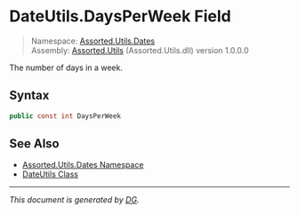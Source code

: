 ﻿# DateUtils.DaysPerWeek Field

> Namespace: [Assorted.Utils.Dates](_toc.Assorted.Utils.md#Assorted.Utils.Dates%20Namespace)\
> Assembly: [Assorted.Utils](_toc.Assorted.Utils.md) (Assorted.Utils.dll) version 1.0.0.0

The number of days in a week.

## Syntax

```csharp
public const int DaysPerWeek
```

## See Also

- [Assorted.Utils.Dates Namespace](_toc.Assorted.Utils.md#Assorted.Utils.Dates%20Namespace)
- [DateUtils Class](Assorted.Utils.Dates.DateUtils.md)

---

_This document is generated by [DG](https://github.com/Khojasteh/dg)._
